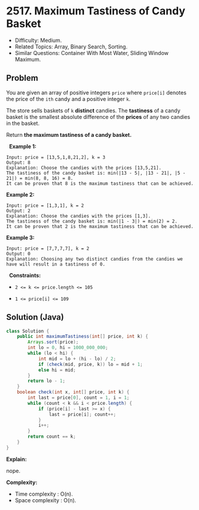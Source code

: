 # 2517. Maximum Tastiness of Candy Basket

- Difficulty: Medium.
- Related Topics: Array, Binary Search, Sorting.
- Similar Questions: Container With Most Water, Sliding Window Maximum.

## Problem

You are given an array of positive integers ```price``` where ```price[i]``` denotes the price of the ```ith``` candy and a positive integer ```k```.

The store sells baskets of ```k``` **distinct** candies. The **tastiness** of a candy basket is the smallest absolute difference of the **prices** of any two candies in the basket.

Return **the **maximum** tastiness of a candy basket.**

 
**Example 1:**

```
Input: price = [13,5,1,8,21,2], k = 3
Output: 8
Explanation: Choose the candies with the prices [13,5,21].
The tastiness of the candy basket is: min(|13 - 5|, |13 - 21|, |5 - 21|) = min(8, 8, 16) = 8.
It can be proven that 8 is the maximum tastiness that can be achieved.
```

**Example 2:**

```
Input: price = [1,3,1], k = 2
Output: 2
Explanation: Choose the candies with the prices [1,3].
The tastiness of the candy basket is: min(|1 - 3|) = min(2) = 2.
It can be proven that 2 is the maximum tastiness that can be achieved.
```

**Example 3:**

```
Input: price = [7,7,7,7], k = 2
Output: 0
Explanation: Choosing any two distinct candies from the candies we have will result in a tastiness of 0.
```

 
**Constraints:**


	
- ```2 <= k <= price.length <= 105```
	
- ```1 <= price[i] <= 109```



## Solution (Java)

```java
class Solution {
    public int maximumTastiness(int[] price, int k) {
        Arrays.sort(price);
        int lo = 0, hi = 1000_000_000;
        while (lo < hi) {
            int mid = lo + (hi - lo) / 2;
            if (check(mid, price, k)) lo = mid + 1;
            else hi = mid;
        }
        return lo - 1;
    }
    boolean check(int x, int[] price, int k) {
        int last = price[0], count = 1, i = 1;
        while (count < k && i < price.length) {
            if (price[i] - last >= x) {
                last = price[i]; count++;
            }
            i++;
        }
        return count == k;
    }
}
```

**Explain:**

nope.

**Complexity:**

* Time complexity : O(n).
* Space complexity : O(n).
